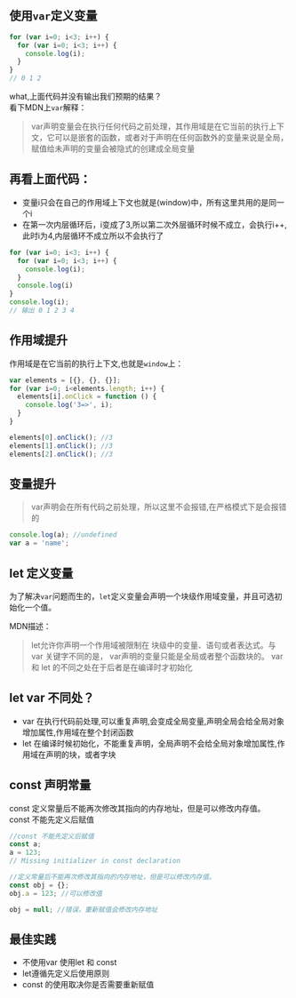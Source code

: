 ## 使用`var`定义变量   
```javascript
for (var i=0; i<3; i++) {
  for (var i=0; i<3; i++) {
    console.log(i);
  } 
}
// 0 1 2
```
what,上面代码并没有输出我们预期的结果？   
看下MDN上`var`解释：   
> var声明变量会在执行任何代码之前处理，其作用域是在它当前的执行上下文，它可以是嵌套的函数，或者对于声明在任何函数外的变量来说是全局，赋值给未声明的变量会被隐式的创建成全局变量

## 再看上面代码：   
* 变量i只会在自己的作用域上下文也就是(window)中，所有这里共用的是同一个i
* 在第一次内层循环后，i变成了3,所以第二次外层循环时候不成立，会执行i++,此时i为4,内层循环不成立所以不会执行了

```javascript
for (var i=0; i<3; i++) {
  for (var i=0; i<3; i++) {
    console.log(i);
  }
  console.log(i)
}
console.log(i);
// 输出 0 1 2 3 4
```

## 作用域提升
作用域是在它当前的执行上下文,也就是`window`上：   
```javascript
var elements = [{}, {}, {}];
for (var i=0; i<elements.length; i++) {
  elements[i].onClick = function () {
    console.log('3=>', i);
  }
}

elements[0].onClick(); //3
elements[1].onClick(); //3
elements[2].onClick(); //3
```

## 变量提升
> var声明会在所有代码之前处理，所以这里不会报错,在严格模式下是会报错的
```javascript
console.log(a); //undefined
var a = 'name';
```

## let 定义变量
为了解决`var`问题而生的，`let`定义变量会声明一个块级作用域变量，并且可选初始化一个值。   

MDN描述：   
> let允许你声明一个作用域被限制在 块级中的变量、语句或者表达式。与 var 关键字不同的是， var声明的变量只能是全局或者整个函数块的。 var 和 let 的不同之处在于后者是在编译时才初始化

## let var 不同处？
* var 在执行代码前处理,可以重复声明,会变成全局变量,声明全局会给全局对象增加属性,作用域在整个封闭函数
* let 在编译时候初始化，不能重复声明，全局声明不会给全局对象增加属性,作用域在声明的块，或者字块

## const 声明常量
const 定义常量后不能再次修改其指向的内存地址，但是可以修改内存值。   
const 不能先定义后赋值

```javascript
//const 不能先定义后赋值
const a;
a = 123;
// Missing initializer in const declaration

//定义常量后不能再次修改其指向的内存地址，但是可以修改内存值。
const obj = {};
obj.a = 123; //可以修改值

obj = null; //错误，重新赋值会修改内存地址

```
## 最佳实践
* 不使用var 使用let 和 const
* let遵循先定义后使用原则
* const 的使用取决你是否需要重新赋值

